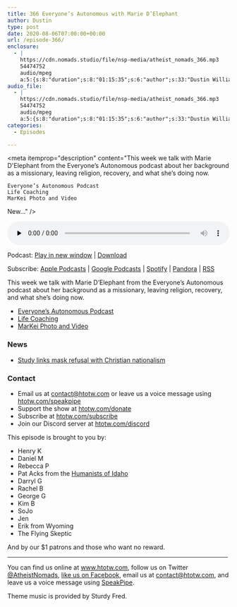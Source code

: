 ```yaml
---
title: 366 Everyone’s Autonomous with Marie D’Elephant
author: Dustin
type: post
date: 2020-08-06T07:00:00+00:00
url: /episode-366/
enclosure:
  - |
    https://cdn.nomads.studio/file/nsp-media/atheist_nomads_366.mp3
    54474752
    audio/mpeg
    a:5:{s:8:"duration";s:8:"01:15:35";s:6:"author";s:33:"Dustin Williams, Marie D'Elephant";s:8:"explicit";s:1:"1";s:13:"episode_title";s:43:"Everyone's Autonomous with Marie D'Elephant";s:10:"episode_no";s:3:"366";}
audio_file:
  - |
    https://cdn.nomads.studio/file/nsp-media/atheist_nomads_366.mp3
    54474752
    audio/mpeg
    a:5:{s:8:"duration";s:8:"01:15:35";s:6:"author";s:33:"Dustin Williams, Marie D'Elephant";s:8:"explicit";s:1:"1";s:13:"episode_title";s:43:"Everyone's Autonomous with Marie D'Elephant";s:10:"episode_no";s:3:"366";}
categories:
  - Episodes

---
```

<div itemscope itemtype="http://schema.org/AudioObject">
  <meta itemprop="name" content="366 Everyone&#8217;s Autonomous with Marie D&#8217;Elephant" />
  
  <meta itemprop="uploadDate" content="2020-08-06T01:00:00-06:00" />
  
  <meta itemprop="encodingFormat" content="audio/mpeg" />
  
  <meta itemprop="duration" content="PT1H15M35S" />
  
  <meta itemprop="description" content="This week we talk with Marie D'Elephant from the Everyone’s Autonomous podcast about her background as a missionary, leaving religion, recovery, and what she’s doing now.

 	Everyone’s Autonomous Podcast
 	Life Coaching
 	MarKei Photo and Video


New..." />
  
  <meta itemprop="contentUrl" content="https://dts.podtrac.com/redirect.mp3/cdn.nomads.studio/file/nsp-media/atheist_nomads_366.mp3" />
  
  <meta itemprop="contentSize" content="52.0" />
  </p> 
  
  <div class="powerpress_player" id="powerpress_player_8629">
    <audio class="wp-audio-shortcode" id="audio-4500-373" preload="none" style="width: 100%;" controls="controls"><source type="audio/mpeg" src="https://dts.podtrac.com/redirect.mp3/cdn.nomads.studio/file/nsp-media/atheist_nomads_366.mp3?_=373" /><a href="https://dts.podtrac.com/redirect.mp3/cdn.nomads.studio/file/nsp-media/atheist_nomads_366.mp3">https://dts.podtrac.com/redirect.mp3/cdn.nomads.studio/file/nsp-media/atheist_nomads_366.mp3</a></audio>
  </div>
</div>

<p class="powerpress_links powerpress_links_mp3">
  Podcast: <a href="https://dts.podtrac.com/redirect.mp3/cdn.nomads.studio/file/nsp-media/atheist_nomads_366.mp3" class="powerpress_link_pinw" target="_blank" title="Play in new window" onclick="return powerpress_pinw('https://htotw.com/?powerpress_pinw=4500-podcast');" rel="nofollow">Play in new window</a> | <a href="https://dts.podtrac.com/redirect.mp3/cdn.nomads.studio/file/nsp-media/atheist_nomads_366.mp3" class="powerpress_link_d" title="Download" rel="nofollow" download="atheist_nomads_366.mp3">Download</a>
</p>

<p class="powerpress_links powerpress_subscribe_links">
  Subscribe: <a href="https://podcasts.apple.com/us/podcast/humanists-take-on-the-world/id530050098?mt=2&ls=1" class="powerpress_link_subscribe powerpress_link_subscribe_itunes" target="_blank" title="Subscribe on Apple Podcasts" rel="nofollow">Apple Podcasts</a> | <a href="https://www.google.com/podcasts?feed=aHR0cDovL2F0aGVpc3Rub21hZHMubGlic3luLmNvbS9yc3M%3D" class="powerpress_link_subscribe powerpress_link_subscribe_googleplay" target="_blank" title="Subscribe on Google Podcasts" rel="nofollow">Google Podcasts</a> | <a href="https://open.spotify.com/show/3LzK2xZGike6Tc1GEMtMbr?si=LieN9SNuTpq96smuaUsH8A" class="powerpress_link_subscribe powerpress_link_subscribe_spotify" target="_blank" title="Subscribe on Spotify" rel="nofollow">Spotify</a> | <a href="https://www.pandora.com/podcast/atheist-nomads/PC:10122?corr=62071012&part=ug" class="powerpress_link_subscribe powerpress_link_subscribe_pandora" target="_blank" title="Subscribe on Pandora" rel="nofollow">Pandora</a> | <a href="https://htotw.com/feed/podcast/" class="powerpress_link_subscribe powerpress_link_subscribe_rss" target="_blank" title="Subscribe via RSS" rel="nofollow">RSS</a>
</p>

This week we talk with Marie D&#8217;Elephant from the Everyone’s Autonomous podcast about her background as a missionary, leaving religion, recovery, and what she’s doing now.

  * [Everyone’s Autonomous Podcast][1]
  * [Life Coaching][2]
  * [MarKei Photo and Video][3]

<!--more-->

### News

  * [Study links mask refusal with Christian nationalism][4]

### Contact

  * Email us at <a href="mailto:contact@htotw.com” target=" rel="noopener noreferrer">contact@htotw.com</a> or leave us a voice message using <a href="https://htotw.com/speakpipe" target="_blank" rel="noopener noreferrer">htotw.com/speakpipe</a>
  * Support the show at <a href="https://htotw.com/donate" target="_blank" rel="payment noopener noreferrer">htotw.com/donate</a>
  * Subscribe at <a href="https://htotw.com/subscribe" target="_blank" rel="noopener noreferrer">htotw.com/subscribe</a>
  * Join our Discord server at <a href="https://htotw.com/discord" target="_blank" rel="noopener noreferrer">htotw.com/discord</a>

This episode is brought to you by:

  * Henry K
  * Daniel M
  * Rebecca P
  * Pat Acks from the <a href="https://www.humanistsofidaho.org" target="_blank" rel="noopener noreferrer">Humanists of Idaho</a>
  * Darryl G
  * Rachel B
  * George G
  * Kim B
  * SoJo
  * Jen
  * Erik from Wyoming
  * The Flying Skeptic

And by our $1 patrons and those who want no reward.

<hr width="500" />

You can find us online at <a href="https://www.htotw.com/" target="_blank" rel="noopener noreferrer">www.htotw.com</a>, follow us on Twitter <a href="https://twitter.com/AtheistNomads" target="_blank" rel="noopener noreferrer">@AtheistNomads</a>, <a href="https://htotw.com/facebook" target="_blank" rel="noopener noreferrer">like us on Facebook</a>, email us at <contact@htotw.com>, and leave us a voice message using <a href="https://htotw.com/speakpipe" target="_blank" rel="noopener noreferrer">SpeakPipe</a>.

Theme music is provided by Sturdy Fred.

 [1]: https://everyonesautonomous.com/
 [2]: https://mariedelephant.com/
 [3]: https://www.markeiphoto.com/
 [4]: https://www.psypost.org/2020/07/new-study-links-christian-nationalism-to-going-maskless-and-neglecting-to-social-distance-amid-the-covid-19-pandemic-57514